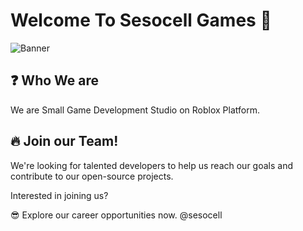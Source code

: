 # Welcome To Sesocell Games 👋
![Banner](https://i.hizliresim.com/8f8q4qi.png)
## ❓ Who We are 
We are Small Game Development Studio on Roblox Platform.

## 🔥 Join our Team!

We're looking for talented developers to help us reach our goals and contribute to our open-source projects.

Interested in joining us?

😎 Explore our career opportunities now.
@sesocell
